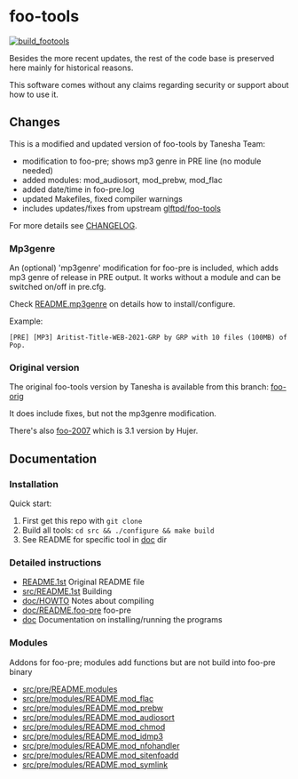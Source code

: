 # foo-tools
[![build_footools](https://github.com/silv3rr/foo-tools/actions/workflows/build.yml/badge.svg)](https://github.com/silv3rr/foo-tools/actions/workflows/build.yml)

Besides the more recent updates, the rest of the code base is preserved here mainly for historical reasons.

This software comes without any claims regarding security or support about how to use it.

## Changes

This is a modified and updated version of foo-tools by Tanesha Team:

- modification to foo-pre; shows mp3 genre in PRE line (no module needed)
- added modules: mod_audiosort, mod_prebw, mod_flac
- added date/time in foo-pre.log
- updated Makefiles, fixed compiler warnings
- includes updates/fixes from upstream [glftpd/foo-tools](https://github.com/glftpd/foo-tools)

For more details see [CHANGELOG](src/CHANGES).

### Mp3genre

An (optional) 'mp3genre' modification for foo-pre is included, which adds mp3 genre of release in PRE output. It works without a module and can be switched on/off in pre.cfg.

Check [README.mp3genre](src/pre/README.mp3genre) on details how to install/configure.

Example:
```
[PRE] [MP3] Aritist-Title-WEB-2021-GRP by GRP with 10 files (100MB) of Pop.
```

### Original version

The original foo-tools version by Tanesha is available from this branch: [foo-orig](https://github.com/silv3rr/foo-tools/tree/foo-orig)

It does include fixes, but not the mp3genre modification.

There's also [foo-2007](https://github.com/silv3rr/foo-tools/tree/foo-2007) which is 3.1 version by Hujer.

## Documentation

### Installation

Quick start:

1) First get this repo with `git clone`
2) Build all tools: `cd src && ./configure && make build`
3) See README for specific tool in [doc](doc) dir

### Detailed instructions

- [README.1st](README.1st) Original README file
- [src/README.1st](src/README.1st) Building
- [doc/HOWTO](doc/HOWTO) Notes about compiling
- [doc/README.foo-pre](doc/README.foo-pre) foo-pre
- [doc](doc) Documentation on installing/running the programs

### Modules

Addons for foo-pre; modules add functions but are not build into foo-pre binary

- [src/pre/README.modules](src/pre/README.modules)
- [src/pre/modules/README.mod_flac](src/pre/modules/README.mod_flac)
- [src/pre/modules/README.mod_prebw](src/pre/modules/README.mod_prebw)
- [src/pre/modules/README.mod_audiosort](src/pre/modules/README.mod_audiosort)
- [src/pre/modules/README.mod_chmod](src/pre/modules/README.mod_chmod)
- [src/pre/modules/README.mod_idmp3](src/pre/modules/README.mod_idmp3)
- [src/pre/modules/README.mod_nfohandler](src/pre/modules/README.mod_nfohandler)
- [src/pre/modules/README.mod_sitenfoadd](src/pre/modules/README.mod_sitenfoadd)
- [src/pre/modules/README.mod_symlink](src/pre/modules/README.mod_symlink)

